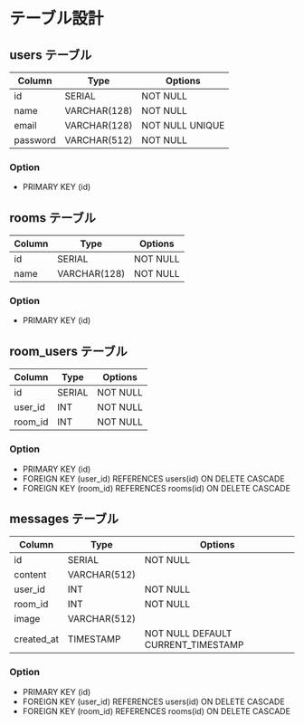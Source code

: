 # テーブル設計

## users テーブル

| Column   | Type         | Options         |
| -------- | ------------ | --------------- |
| id       | SERIAL       | NOT NULL        |
| name     | VARCHAR(128) | NOT NULL        |
| email    | VARCHAR(128) | NOT NULL UNIQUE |
| password | VARCHAR(512) | NOT NULL        |

### Option
- PRIMARY KEY (id)

## rooms テーブル

| Column | Type         | Options  |
| ------ | ------------ | -------- |
| id     | SERIAL       | NOT NULL |
| name   | VARCHAR(128) | NOT NULL |

### Option
- PRIMARY KEY (id)

## room_users テーブル

| Column  | Type   | Options  |
| ------- | ------ | -------- |
| id      | SERIAL | NOT NULL |
| user_id | INT    | NOT NULL |
| room_id | INT    | NOT NULL |

### Option
- PRIMARY KEY (id)
- FOREIGN KEY (user_id) REFERENCES users(id) ON DELETE CASCADE
- FOREIGN KEY (room_id) REFERENCES rooms(id) ON DELETE CASCADE

## messages テーブル

| Column     | Type         | Options                            |
| ---------- | ------------ | ---------------------------------- |
| id         | SERIAL       | NOT NULL                           |
| content    | VARCHAR(512) |                                    |
| user_id    | INT          | NOT NULL                           |
| room_id    | INT          | NOT NULL                           |
| image      | VARCHAR(512) |                                    |
| created_at | TIMESTAMP    | NOT NULL DEFAULT CURRENT_TIMESTAMP |

### Option
- PRIMARY KEY (id)
- FOREIGN KEY (user_id) REFERENCES users(id) ON DELETE CASCADE
- FOREIGN KEY (room_id) REFERENCES rooms(id) ON DELETE CASCADE
